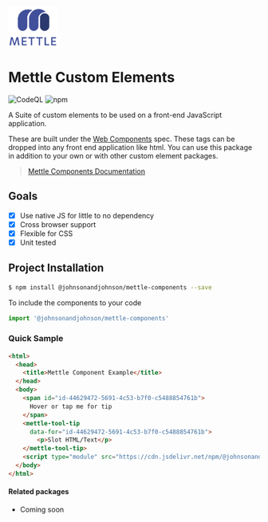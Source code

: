 <img src="./mettle-logo.png" alt="Mettle" width="100"/>

# Mettle Custom Elements

![CodeQL](https://github.com/johnsonandjohnson/mettle-components/workflows/CodeQL/badge.svg)
![npm](https://img.shields.io/npm/v/@johnsonandjohnson/mettle-components?color=203%09206%09220%09&label=NPM%20Package&logo=npm)

A Suite of custom elements to be used on a front-end JavaScript application.

These are built under the [Web Components](https://developer.mozilla.org/en-US/docs/Web/Web_Components) spec.  These tags can be dropped into any front end application like html. You can use this package in addition to your own or with other custom element packages.

> [Mettle Components Documentation](https://johnsonandjohnson.github.io/mettle-components/?path=/docs/welcome-introduction--page)

## Goals

- [x] Use native JS for little to no dependency
- [x] Cross browser support
- [x] Flexible for CSS
- [x] Unit tested

## Project Installation

```sh
$ npm install @johnsonandjohnson/mettle-components --save
```

To include the components to your code

```js
import '@johnsonandjohnson/mettle-components'
```

### Quick Sample

```html
<html>
  <head>
    <title>Mettle Component Example</title>
  </head>
  <body>
    <span id="id-44629472-5691-4c53-b7f0-c5488854761b">
      Hover or tap me for tip
    </span>
    <mettle-tool-tip
      data-for="id-44629472-5691-4c53-b7f0-c5488854761b">
        <p>Slot HTML/Text</p>
    </mettle-tool-tip>
    <script type="module" src="https://cdn.jsdelivr.net/npm/@johnsonandjohnson/mettle-components/index.js"></script>
  </body>
</html>
```

#### Related packages

- Coming soon
